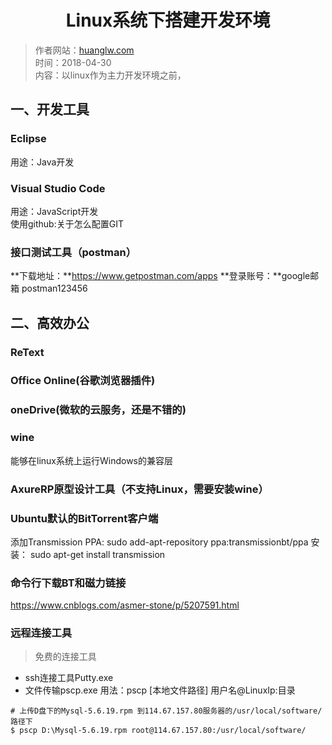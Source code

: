 # <center>Linux系统下搭建开发环境</center>
> 作者网站：<a href="http://huanglw.com" target="_blank">huanglw.com</a>    
> 时间：2018-04-30   
> 内容：以linux作为主力开发环境之前，

## 一、开发工具
### Eclipse
用途：Java开发    

### Visual Studio Code
用途：JavaScript开发    
使用github:关于怎么配置GIT


### 接口测试工具（postman）
**下载地址：**https://www.getpostman.com/apps
**登录账号：**google邮箱 postman123456
&nbsp;
## 二、高效办公
### ReText
### Office Online(谷歌浏览器插件)
### oneDrive(微软的云服务，还是不错的)
### wine
能够在linux系统上运行Windows的兼容层
### AxureRP原型设计工具（不支持Linux，需要安装wine）

### Ubuntu默认的BitTorrent客户端
添加Transmission PPA: sudo add-apt-repository ppa:transmissionbt/ppa
安装： sudo apt-get install transmission

### 命令行下载BT和磁力链接
https://www.cnblogs.com/asmer-stone/p/5207591.html

### 远程连接工具
> 免费的连接工具

- ssh连接工具Putty.exe
- 文件传输pscp.exe
用法：pscp [本地文件路径] 用户名@LinuxIp:目录    
```
# 上传D盘下的Mysql-5.6.19.rpm 到114.67.157.80服务器的/usr/local/software/路径下
$ pscp D:\Mysql-5.6.19.rpm root@114.67.157.80:/usr/local/software/
```
